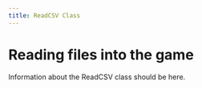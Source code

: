 ```yaml
---
title: ReadCSV Class
---
```


Reading files into the game
====

Information about the ReadCSV class should be here.